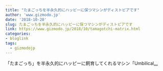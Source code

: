 ```yaml
---
title: "たまごっちを半永久的にハッピーに保つマシンがディストピアです"
author: 'www.gizmodo.jp'
date: '2018-10-20'
slug: たまごっちを半永久的にハッピーに保つマシンがディストピアです
link: https://www.gizmodo.jp/2018/10/tamagotchi-matrix.html
categories:
- bloglink
tags:
  - gizmodojp
---
```


「たまごっち」を半永久的にハッピーに飼育してくれるマシン「Umbilical[... <i class="fas fa-external-link-alt"></i>](https://www.gizmodo.jp/2018/10/tamagotchi-matrix.html)

